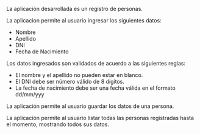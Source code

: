 La aplicación desarrollada es un registro de personas.

La aplicacion permite al usuario ingresar los siguientes datos:
- Nombre
- Apellido
- DNI
- Fecha de Nacimiento

Los datos ingresados son validados de acuerdo a las siguientes reglas:

- El nombre y el apellido no pueden estar en blanco.
- El DNI debe ser número válido de 8 dígitos.
- La fecha de nacimiento debe ser una fecha válida en el formato dd/mm/yyy

La aplicación permite al usuario guardar los datos de una persona.

La aplicación permite al usuario listar todas las personas registradas hasta el momento, mostrando todos sus datos.

